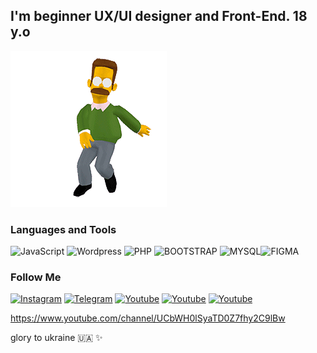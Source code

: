 ## I'm beginner UX/UI designer and Front-End. 18 y.o
![image](assets/dancer_ned.gif)
### Languages and Tools

![JavaScript](https://img.shields.io/badge/-JavaScript-090909?style=for-the-badge&logo=JavaScript) ![Wordpress](https://img.shields.io/badge/-Wordpress-090909?style=for-the-badge&logo=Wordpress) ![PHP](https://img.shields.io/badge/-PHP-090909?style=for-the-badge&logo=PHP) ![BOOTSTRAP](https://img.shields.io/badge/-BOOTSTRAP-090909?style=for-the-badge&logo=BOOTSTRAP) ![MYSQL](https://img.shields.io/badge/-MYSQL-090909?style=for-the-badge&logo=MYSQL)![FIGMA](https://img.shields.io/badge/-FIGMA-090909?style=for-the-badge&logo=FIGMA)

### Follow Me

[![Instagram](https://img.shields.io/badge/-Instagram-090909?style=for-the-badge&logo=Instagram)]("https://www.instagram.com/biolry/") [![Telegram](https://img.shields.io/badge/-Telegram-090909?style=for-the-badge&logo=Telegram)]("https://t.me/borisovilyaweb") [![Youtube](https://img.shields.io/badge/-Youtube-090909?style=for-the-badge&logo=Youtube)]("https://www.youtube.com/watch?v=dQw4w9WgXcQ") [![Youtube](https://img.shields.io/badge/-Youtube-090909?style=for-the-badge&logo=Youtube)]("https://www.youtube.com/watch?v=dQw4w9WgXcQ") [![Youtube](https://img.shields.io/badge/-Youtube_Real<:-090909?style=for-the-badge&logo=Youtube)]("https://www.youtube.com/watch?v=dQw4w9WgXcQ")

https://www.youtube.com/channel/UCbWH0lSyaTD0Z7fhy2C9lBw



glory to ukraine :ukraine: ✨